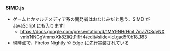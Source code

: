 ### SIMD.js

* ゲームとかマルチメディア系の開発者はおなじみだと思う、SIMD が JavaScript にも入ります!
  - https://docs.google.com/presentation/d/1MY9NHrHmL7ma7C8dyNXvmYNNGgVmmxXk8ZIiQtPlfH4/edit#slide=id.gad5f0b18_183
* 現時点で、Firefox Nightly や Edge に先行実装されている
